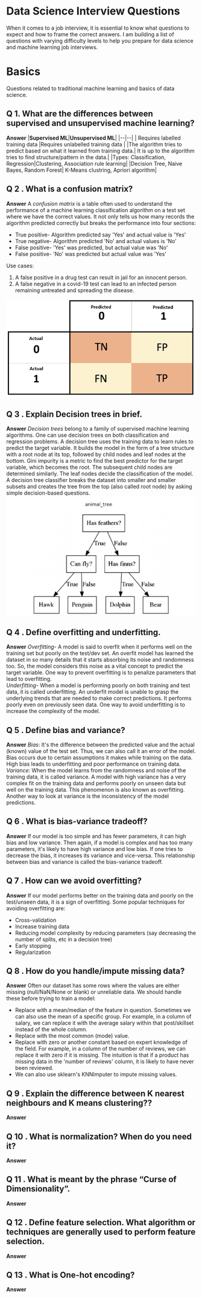
# Data Science Interview Questions

When it comes to a job interview, it is essential to know what questions to expect and how to frame the correct answers.
I am building a list of questions with varying difficulty levels to help you prepare for data science and machine learning job interviews.

# Basics

Questions related to traditional machine learning and basics of data science.

## Q 1. What are the differences between supervised and unsupervised machine learning?

**Answer**
|**Supervised ML**|**Unsupervised ML**|
|--|--|
| Requires labelled training data |Requires unlabelled training data |
|The algorithm tries to predict based on what it learned from training data.| It is up to the algorithm tries to find structure/pattern in the data.|
|Types: Classification, Regression|Clustering, Association rule learning|
|Decision Tree, Naive Bayes, Random Forest| K-Means clustring, Apriori algorithm|

## Q 2 . What is a confusion matrix?

**Answer**
A *confusion matrix* is a table often used to understand the performance of a machine learning classification algorithm on a test set where we have the correct values. It not only tells us how many records the algorithm predicted correctly but breaks the performance into four sections:
 - True positive- Algorithm predicted say 'Yes' and actual value is 'Yes'
 - True negative- Algorithm predicted 'No' and actual values is 'No'
 - False positive- 'Yes' was predicted, but actual value was 'No'
 - False positive- 'No' was predicted but actual value was 'Yes'

Use cases:
1. A false positive in a drug test can result in jail for an innocent person.
2. A false negative in a covid-19 test can lead to an infected person remaining untreated and spreading the disease.

![image of a confusion matrix](resources/confusion_matrix.jpg?raw=true)

 
## Q 3 . Explain Decision trees in brief. 

**Answer**
*Decision trees* belong to a family of supervised machine learning algorithms. One can use decision trees on both classification and regression problems. 
A decision tree uses the training data to learn rules to predict the target variable. It builds the model in the form of a tree structure with a root node at its top, followed by child nodes and leaf nodes at the bottom. Gini impurity is a metric to find the best predictor for the target variable, which becomes the root. The subsequent child nodes are determined similarly. The leaf nodes decide the classification of the model.
A decision tree classifier breaks the dataset into smaller and smaller subsets and creates the tree from the top (also called root node) by asking simple decision-based questions. 
![image of a decision trees](resources/decision_trees.png?raw=true)

## Q 4 . Define overfitting and underfitting. 

**Answer**
*Overfitting*- A model is said to overfit when it performs well on the training set but poorly on the test/dev set. An overfit model has learned the dataset in so many details that it starts absorbing its noise and randomness too. So, the model considers this noise as a vital concept to predict the target variable. One way to prevent overfitting is to penalize parameters that lead to overfitting.<br>
*Underfitting*- When a model is performing poorly on both training and test data, it is called underfitting. An underfit model is unable to grasp the underlying trends that are needed to make correct predictions. It performs poorly even on previously seen data. One way to avoid underfitting is to increase the complexity of the model.

## Q 5 . Define bias and variance?

**Answer**
*Bias*: It's the difference between the predicted value and the actual (known) value of the test set. Thus, we can also call it an error of the model. Bias occurs due to certain assumptions it makes while training on the data. High bias leads to underfitting and poor performance on training data.<br>
*Variance*:  When the model learns from the randomness and noise of the training data, it is called variance. A model with high variance has a very complex fit on the training data and performs poorly on unseen data but well on the training data. This phenomenon is also known as overfitting. Another way to look at variance is the inconsistency of the model predictions. 

## Q 6 . What is bias-variance tradeoff?

**Answer**
If our model is too simple and has fewer parameters, it can high bias and low variance. Then again, if a model is complex and has too many parameters, it's likely to have high variance and low bias. If one tries to decrease the bias, it increases its variance and vice-versa. This relationship between bias and variance is called the bias-variance tradeoff.

## Q 7 . How can we avoid overfitting?

**Answer**
If our model performs better on the training data and poorly on the test/unseen data, it is a sign of overfitting. Some popular techniques for avoiding overfitting are:
 - Cross-validation
 - Increase training data
 - Reducing model complexity by reducing parameters (say decreasing the number of splits, etc in a decision tree)
 - Early stopping
 -  Regularization

## Q 8 . How do you handle/impute missing data?

**Answer**
Often our dataset has some rows where the values are either missing (null/NaN/None or blank) or unreliable data. We should handle these before trying to train a model:

 - Replace with a mean/median of the feature in question. Sometimes we can also use the mean of a specific group. For example, in a column of salary, we can replace it with the average salary within that post/skillset instead of the whole column.
 - Replace with the most common (mode) value.
 - Replace with zero or another constant based on expert knowledge of the field. For example, in a column of the number of reviews, we can replace it with zero if it is missing. The intuition is that if a product has missing data in the 'number of reviews' column, it is likely to have never been reviewed.
 - We can also use sklearn's KNNImputer to impute missing values.

## Q 9 . Explain the difference between K nearest neighbours and K means clustering??

**Answer**

## Q 10 . What is normalization? When do you need it?

**Answer**

## Q 11 . What is meant by the phrase “Curse of Dimensionality”.

**Answer**

## Q 12 . Define feature selection. What algorithm or techniques are generally used to perform feature selection.

**Answer**

## Q 13 . What is One-hot encoding?

**Answer**

